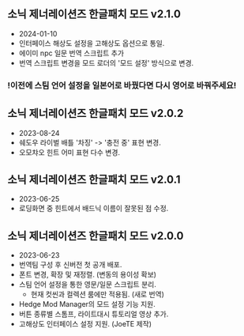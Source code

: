 ## 소닉 제너레이션즈 한글패치 모드 v2.1.0
- 2024-01-10
- 인터페이스 해상도 설정을 고해상도 옵션으로 통일.
- 에이미 npc 일문 번역 스크립트 추가
- 번역 스크립트 변경을 모드 로더의 '모드 설정' 방식으로 변경.
### !이전에 스팀 언어 설정을 일본어로 바꿨다면 다시 영어로 바꿔주세요!

## 소닉 제너레이션즈 한글패치 모드 v2.0.2
- 2023-08-24
- 쉐도우 라이벌 배틀 '차징' -> '충전 중' 표현 변경.
- 오모챠오 힌트 어미 표현 다수 변경.

## 소닉 제너레이션즈 한글패치 모드 v2.0.1
- 2023-06-25
- 로딩화면 중 힌트에서 배드닉 이름이 잘못된 점 수정.

## 소닉 제너레이션즈 한글패치 모드 v2.0.0
- 2023-06-23
- 번역팀 구성 후 신버전 첫 공개 배포.
- 폰트 변경, 확장 및 재정렬. (변동의 용이성 확보)
- 스팀 언어 설정을 통한 영문/일문 스크립트 분리.
  - 현재 컷씬과 컬렉션 룸에만 적용됨. (새로 번역)
- Hedge Mod Manager의 모드 설정 기능 지원.
- 버튼 종류별 스톰프, 라이트대시 튜토리얼 영상 추가.
- 고해상도 인터페이스 설정 지원. (JoeTE 제작)
